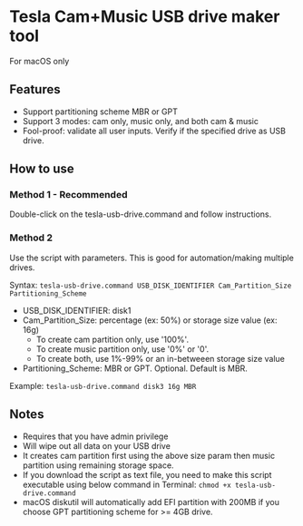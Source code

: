 # Tesla Cam+Music USB drive maker tool
For macOS only

## Features
- Support partitioning scheme MBR or GPT
- Support 3 modes: cam only, music only, and both cam & music
- Fool-proof: validate all user inputs. Verify if the specified drive as USB drive.

## How to use
### Method 1 - Recommended
Double-click on the tesla-usb-drive.command and follow instructions.

### Method 2
Use the script with parameters. This is good for automation/making multiple drives.

Syntax: `tesla-usb-drive.command USB_DISK_IDENTIFIER Cam_Partition_Size Partitioning_Scheme`

- USB_DISK_IDENTIFIER: disk1
- Cam_Partition_Size: percentage (ex: 50%) or storage size value (ex: 16g)
   - To create cam partition only, use '100%'.
   - To create music partition only, use '0%' or '0'.
   - To create both, use 1%-99% or an in-betweeen storage size value
- Partitioning_Scheme: MBR or GPT. Optional. Default is MBR.

Example: `tesla-usb-drive.command disk3 16g MBR`

## Notes
- Requires that you have admin privilege
- Will wipe out all data on your USB drive
- It creates cam partition first using the above size param then music partition using remaining storage space.
- If you download the script as text file, you need to make this script executable using below command in Terminal: `chmod +x tesla-usb-drive.command`
- macOS diskutil will automatically add EFI partition with 200MB if you choose GPT partitioning scheme for >= 4GB drive.
